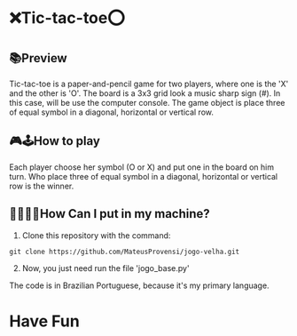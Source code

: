 # ❌Tic-tac-toe⭕

## 📚Preview

Tic-tac-toe is a paper-and-pencil game for two players, where one is the 'X' and the other is 'O'. The board is a 3x3 grid look a music sharp sign (#). In this case, will be use the computer console. The game object is place three of equal symbol in a diagonal, horizontal or vertical row.


## 🎮🕹How to play

Each player choose her symbol (O or X) and put one in the board on him turn. Who place three of equal symbol in a diagonal, horizontal or vertical row is the winner.

## 👨‍💻👩‍💻How Can I put in my machine?

1. Clone this repository with the command:
```
git clone https://github.com/MateusProvensi/jogo-velha.git
```

2. Now, you just need run the file 'jogo_base.py'

The code is in Brazilian Portuguese, because it's my primary language.

# Have Fun
